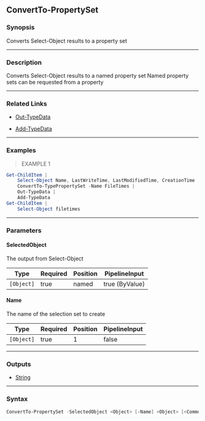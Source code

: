 ConvertTo-PropertySet
---------------------




### Synopsis
Converts Select-Object results to a property set



---


### Description

Converts Select-Object results to a named property set
Named property sets can be requested from a property



---


### Related Links
* [Out-TypeData](Out-TypeData.md)



* [Add-TypeData](Add-TypeData.md)





---


### Examples
> EXAMPLE 1

```PowerShell
Get-ChildItem |
    Select-Object Name, LastWriteTime, LastModifiedTime, CreationTime |
    ConvertTo-TypePropertySet -Name FileTimes |
    Out-TypeData |
    Add-TypeData
Get-ChildItem |
    Select-Object filetimes
```


---


### Parameters
#### **SelectedObject**

The output from Select-Object






|Type      |Required|Position|PipelineInput |
|----------|--------|--------|--------------|
|`[Object]`|true    |named   |true (ByValue)|



#### **Name**

The name of the selection set to create






|Type      |Required|Position|PipelineInput|
|----------|--------|--------|-------------|
|`[Object]`|true    |1       |false        |





---


### Outputs
* [String](https://learn.microsoft.com/en-us/dotnet/api/System.String)






---


### Syntax
```PowerShell
ConvertTo-PropertySet -SelectedObject <Object> [-Name] <Object> [<CommonParameters>]
```
